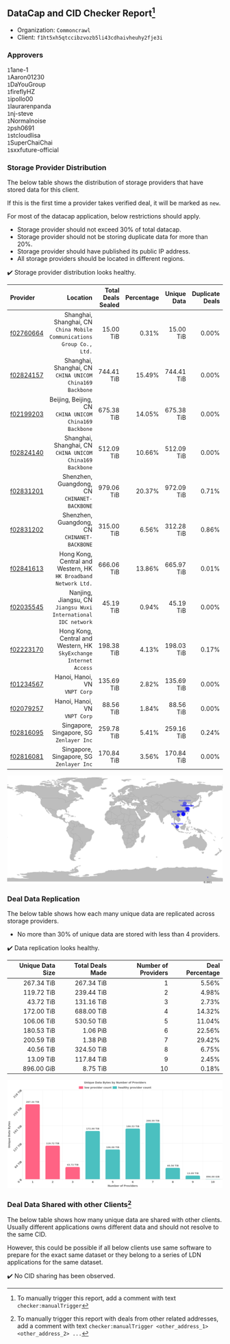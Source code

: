 ## DataCap and CID Checker Report[^1]
 - Organization: `Commoncrawl`
 - Client: `f1ht5xh5qtccibzvozb5li43cdhaivheuhy2fje3i`
### Approvers
`1`1ane-1<br/>`1`Aaron01230<br/>`1`DaYouGroup<br/>`1`fireflyHZ<br/>`1`ipollo00<br/>`1`laurarenpanda<br/>`1`nj-steve<br/>`1`Normalnoise<br/>`2`psh0691<br/>`1`stcloudlisa<br/>`1`SuperChaiChai<br/>`1`sxxfuture-official


### Storage Provider Distribution
The below table shows the distribution of storage providers that have stored data for this client.

If this is the first time a provider takes verified deal, it will be marked as `new`.

For most of the datacap application, below restrictions should apply.
 - Storage provider should not exceed 30% of total datacap.
 - Storage provider should not be storing duplicate data for more than 20%.
 - Storage provider should have published its public IP address.
 - All storage providers should be located in different regions.

✔️ Storage provider distribution looks healthy.

| Provider                                              |                                                                 Location | Total Deals Sealed | Percentage | Unique Data | Duplicate Deals |
| :---------------------------------------------------- | -----------------------------------------------------------------------: | -----------------: | ---------: | ----------: | --------------: |
| [f02760664](https://filfox.info/en/address/f02760664) | Shanghai, Shanghai, CN<br/>`China Mobile Communications Group Co., Ltd.` |          15.00 TiB |      0.31% |   15.00 TiB |           0.00% |
| [f02824157](https://filfox.info/en/address/f02824157) |              Shanghai, Shanghai, CN<br/>`CHINA UNICOM China169 Backbone` |         744.41 TiB |     15.49% |  744.41 TiB |           0.00% |
| [f02199203](https://filfox.info/en/address/f02199203) |                Beijing, Beijing, CN<br/>`CHINA UNICOM China169 Backbone` |         675.38 TiB |     14.05% |  675.38 TiB |           0.00% |
| [f02824140](https://filfox.info/en/address/f02824140) |              Shanghai, Shanghai, CN<br/>`CHINA UNICOM China169 Backbone` |         512.09 TiB |     10.66% |  512.09 TiB |           0.00% |
| [f02831201](https://filfox.info/en/address/f02831201) |                          Shenzhen, Guangdong, CN<br/>`CHINANET-BACKBONE` |         979.06 TiB |     20.37% |  972.09 TiB |           0.71% |
| [f02831202](https://filfox.info/en/address/f02831202) |                          Shenzhen, Guangdong, CN<br/>`CHINANET-BACKBONE` |         315.00 TiB |      6.56% |  312.28 TiB |           0.86% |
| [f02841613](https://filfox.info/en/address/f02841613) |       Hong Kong, Central and Western, HK<br/>`HK Broadband Network Ltd.` |         666.06 TiB |     13.86% |  665.97 TiB |           0.01% |
| [f02035545](https://filfox.info/en/address/f02035545) |        Nanjing, Jiangsu, CN<br/>`Jiangsu Wuxi International IDC network` |          45.19 TiB |      0.94% |   45.19 TiB |           0.00% |
| [f02223170](https://filfox.info/en/address/f02223170) |     Hong Kong, Central and Western, HK<br/>`SkyExchange Internet Access` |         198.38 TiB |      4.13% |  198.03 TiB |           0.17% |
| [f01234567](https://filfox.info/en/address/f01234567) |                                         Hanoi, Hanoi, VN<br/>`VNPT Corp` |         135.69 TiB |      2.82% |  135.69 TiB |           0.00% |
| [f02079257](https://filfox.info/en/address/f02079257) |                                         Hanoi, Hanoi, VN<br/>`VNPT Corp` |          88.56 TiB |      1.84% |   88.56 TiB |           0.00% |
| [f02816095](https://filfox.info/en/address/f02816095) |                              Singapore, Singapore, SG<br/>`Zenlayer Inc` |         259.78 TiB |      5.41% |  259.16 TiB |           0.24% |
| [f02816081](https://filfox.info/en/address/f02816081) |                              Singapore, Singapore, SG<br/>`Zenlayer Inc` |         170.84 TiB |      3.56% |  170.84 TiB |           0.00% |

<img src="https://raw.githubusercontent.com/data-preservation-programs/filplus-checker-assets/main/filecoin-project/filecoin-plus-large-datasets/issues/2287/1704714564722.png"/>

### Deal Data Replication
The below table shows how each many unique data are replicated across storage providers.

- No more than 30% of unique data are stored with less than 4 providers.

✔️ Data replication looks healthy.

| Unique Data Size | Total Deals Made | Number of Providers | Deal Percentage |
| ---------------: | ---------------: | ------------------: | --------------: |
|       267.34 TiB |       267.34 TiB |                   1 |           5.56% |
|       119.72 TiB |       239.44 TiB |                   2 |           4.98% |
|        43.72 TiB |       131.16 TiB |                   3 |           2.73% |
|       172.00 TiB |       688.00 TiB |                   4 |          14.32% |
|       106.06 TiB |       530.50 TiB |                   5 |          11.04% |
|       180.53 TiB |         1.06 PiB |                   6 |          22.56% |
|       200.59 TiB |         1.38 PiB |                   7 |          29.42% |
|        40.56 TiB |       324.50 TiB |                   8 |           6.75% |
|        13.09 TiB |       117.84 TiB |                   9 |           2.45% |
|       896.00 GiB |         8.75 TiB |                  10 |           0.18% |

<img src="https://raw.githubusercontent.com/data-preservation-programs/filplus-checker-assets/main/filecoin-project/filecoin-plus-large-datasets/issues/2287/1704714565498.png"/>

### Deal Data Shared with other Clients[^3]
The below table shows how many unique data are shared with other clients.
Usually different applications owns different data and should not resolve to the same CID.

However, this could be possible if all below clients use same software to prepare for the exact same dataset or they belong to a series of LDN applications for the same dataset.

✔️ No CID sharing has been observed.

[^1]: To manually trigger this report, add a comment with text `checker:manualTrigger`

[^2]: Deals from those addresses are combined into this report as they are specified with `checker:manualTrigger`

[^3]: To manually trigger this report with deals from other related addresses, add a comment with text `checker:manualTrigger <other_address_1> <other_address_2> ...`
